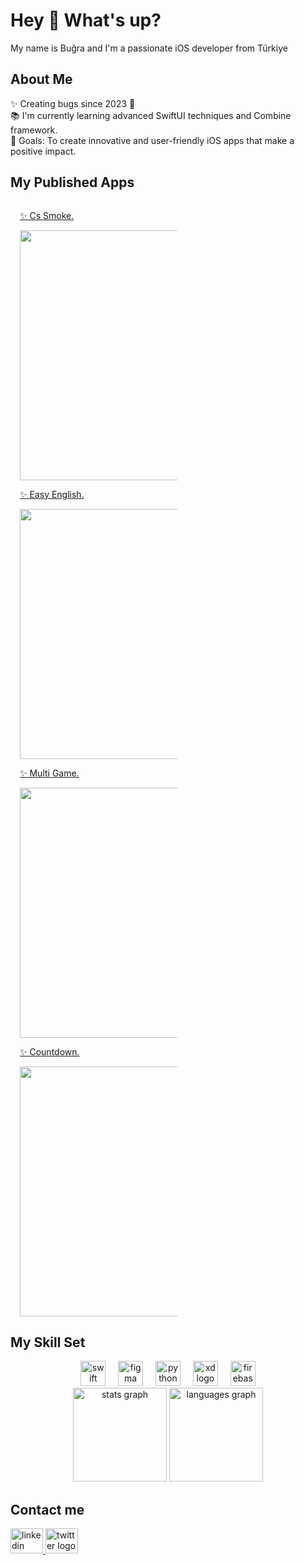 <h1 align="left">Hey 👋 What's up?</h1>

<p align="left">My name is Buğra and I'm a passionate iOS developer from Türkiye</p>

<h2 align="left">About Me</h2>

<p align="left">✨ Creating bugs since 2023 🐛<br>📚 I'm currently learning advanced SwiftUI techniques and Combine framework.<br>🎯 Goals: To create innovative and user-friendly iOS apps that make a positive impact.</p>

<h2 align="left">My Published Apps</h2>

<div style="display: flex; flex-wrap: wrap;">
  <div style="flex: 50%; max-width: 50%; padding: 0 15px;">
    <a href="https://apps.apple.com/tr/app/cs2-smoke-tactic-command-guide/id6476151861">
      <p align="left">✨ Cs Smoke.</p>
      <img src="https://drive.google.com/uc?id=1E5F5hrHAJhzyzNCYjK_sJZK61KkyGqVd" height="400" style="margin-right: 10px;" />
    </a>
  </div>
  <div style="flex: 50%; max-width: 50%; padding: 0 15px;">
    <a href="https://apps.apple.com/tr/app/easyenglish-learn-easily/id6478465698">
      <p align="left">✨ Easy English.</p>
      <img src="https://drive.google.com/uc?id=1GLSbAmPOvJgI7tRrh6fsQF2P6g5FOwbt" height="400" style="margin-right: 10px;" />
    </a>
  </div>
</div>

<div style="display: flex; flex-wrap: wrap;">
  <div style="flex: 50%; max-width: 50%; padding: 0 15px;">
    <a href="https://apps.apple.com/tr/app/quiz-math-questions-capitals/id6479333209">
      <p align="left">✨ Multi Game.</p>
      <img src="https://drive.google.com/uc?id=1GgmmV1GSZE35xk7NNe3ej7y1v3hqAiuZ" height="400" style="margin-right: 10px;" />
    </a>
  </div>
  <div style="flex: 50%; max-width: 50%; padding: 0 15px;">
    <a href="https://apps.apple.com/tr/app/atomic-countdown-reminder/id6480454244">
      <p align="left">✨ Countdown.</p>
      <img src="https://drive.google.com/uc?id=1WDmQhBqSEbUzEi42wkUKpTsQuClogvTR" height="400" />
    </a>
  </div>
</div>

<h2 align="left">My Skill Set</h2>

<div align="center">
  <img src="https://cdn.jsdelivr.net/gh/devicons/devicon/icons/swift/swift-original.svg" height="40" alt="swift logo"  />
  <img width="12" />
  <img src="https://cdn.jsdelivr.net/gh/devicons/devicon/icons/figma/figma-original.svg" height="40" alt="figma logo"  />
  <img width="12" />
  <img src="https://cdn.jsdelivr.net/gh/devicons/devicon/icons/python/python-original.svg" height="40" alt="python logo"  />
  <img width="12" />
  <img src="https://cdn.jsdelivr.net/gh/devicons/devicon/icons/xd/xd-plain.svg" height="40" alt="xd logo"  />
  <img width="12" />
  <img src="https://cdn.jsdelivr.net/gh/devicons/devicon/icons/firebase/firebase-plain.svg" height="40" alt="firebase logo"  />
</div>

<div align="center">
  <img src="https://github-readme-stats.vercel.app/api?username=Bugraciftci&hide_title=false&hide_rank=false&show_icons=true&include_all_commits=true&count_private=true&disable_animations=false&theme=dracula&locale=en&hide_border=false&order=1" height="150" alt="stats graph"  />
  <img src="https://github-readme-stats.vercel.app/api/top-langs?username=Bugraciftci&locale=en&hide_title=false&layout=compact&card_width=320&langs_count=5&theme=dracula&hide_border=false&order=2" height="150" alt="languages graph"  />
</div>

<h2 align="left">Contact me</h2>

<div align="left">
  <a href="https://www.linkedin.com/in/muhammed-buğra-çiftçi-07b22b244/" target="_blank">
    <img src="https://raw.githubusercontent.com/maurodesouza/profile-readme-generator/master/src/assets/icons/social/linkedin/default.svg" width="52" height="40" alt="linkedin logo"  />
  </a>
  <a href="https://twitter.com/Bugra_ciftci_" target="_blank">
    <img src="https://raw.githubusercontent.com/maurodesouza/profile-readme-generator/master/src/assets/icons/social/twitter/default.svg" width="52" height="40" alt="twitter logo"  />
  </a>
</div>
